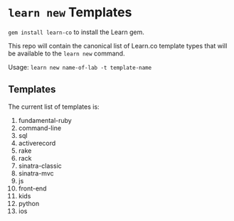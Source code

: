 # `learn new` Templates

`gem install learn-co` to install the Learn gem.

This repo will contain the canonical list of Learn.co template types
that will be available to the `learn new` command.

Usage: `learn new name-of-lab -t template-name`

## Templates

The current list of templates is:

1. fundamental-ruby
2. command-line
3. sql
4. activerecord
5. rake
6. rack
7. sinatra-classic
8. sinatra-mvc
9. js
10. front-end
11. kids
12. python
13. ios
